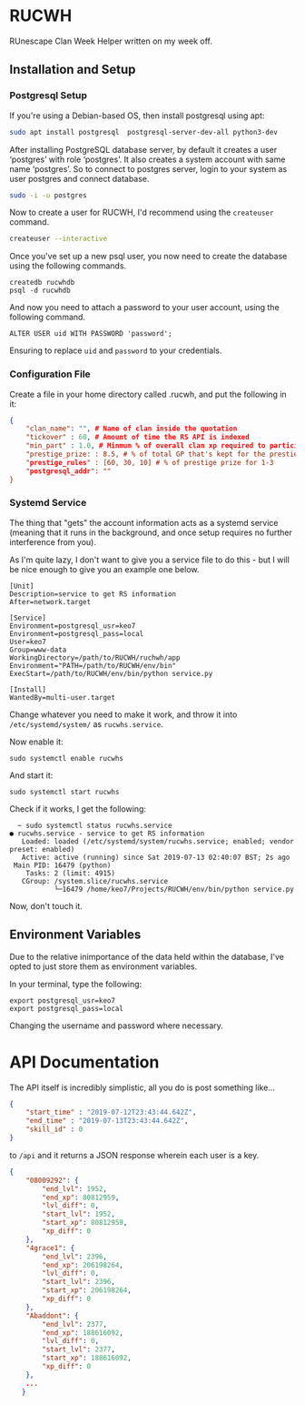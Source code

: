 # RUCWH
RUnescape Clan Week Helper written on my week off.


## Installation and Setup

### Postgresql Setup

If you're using a Debian-based OS, then install postgresql using apt:

```bash
sudo apt install postgresql  postgresql-server-dev-all python3-dev
```

After installing PostgreSQL database server, by default it creates a user ‘postgres’ with role ‘postgres’. It also creates a system account with same name ‘postgres’. So to connect to postgres server, login to your system as user postgres and connect database.

```bash
sudo -i -u postgres
```

Now to create a user for RUCWH, I'd recommend using the ```createuser``` command.

```bash
createuser --interactive
```

Once you've set up a new psql user, you now need to create the database using the following commands.

```postgresql
createdb rucwhdb
psql -d rucwhdb
```

And now you need to attach a password to your user account, using the following command.

```postgresql
ALTER USER uid WITH PASSWORD 'password';
```

Ensuring to replace ```uid``` and ```password``` to your credentials.


### Configuration File

Create a file in your home directory called .rucwh, and put the following in it:

```json
{
    "clan_name": "", # Name of clan inside the quotation
    "tickover" : 60, # Amount of time the RS API is indexed
    "min_part" : 1.0, # Minmum % of overall clan xp required to participate
    "prestige_prize: : 8.5, # % of total GP that's kept for the prestiege prize
    "prestige_rules" : [60, 30, 10] # % of prestige prize for 1-3 
    "postgresql_addr": ""
}
```

### Systemd Service

The thing that "gets" the account information acts as a systemd service (meaning that it runs in the background, and once setup requires no further interference from you).

As I'm quite lazy, I don't want to give you a service file to do this - but I will be nice enough to give you an example one below.

```
[Unit]
Description=service to get RS information
After=network.target

[Service]
Environment=postgresql_usr=keo7
Environment=postgresql_pass=local
User=keo7
Group=www-data
WorkingDirectory=/path/to/RUCWH/ruchwh/app
Environment="PATH=/path/to/RUCWH/env/bin"
ExecStart=/path/to/RUCWH/env/bin/python service.py

[Install]
WantedBy=multi-user.target

```

Change whatever you need to make it work, and throw it into ```/etc/systemd/system/``` as ```rucwhs.service```.

Now enable it:

```
sudo systemctl enable rucwhs
```

And start it:

```
sudo systemctl start rucwhs
```

Check if it works, I get the following:

```
  ~ sudo systemctl status rucwhs.service
● rucwhs.service - service to get RS information
   Loaded: loaded (/etc/systemd/system/rucwhs.service; enabled; vendor preset: enabled)
   Active: active (running) since Sat 2019-07-13 02:40:07 BST; 2s ago
 Main PID: 16479 (python)
    Tasks: 2 (limit: 4915)
   CGroup: /system.slice/rucwhs.service
           └─16479 /home/keo7/Projects/RUCWH/env/bin/python service.py

```

Now, don't touch it.

## Environment Variables

Due to the relative inimportance of the data held within the database, I've opted to just store them as environment variables.

In your terminal, type the following:

```
export postgresql_usr=keo7
export postgresql_pass=local
```

Changing the username and password where necessary.

# API Documentation

The API itself is incredibly simplistic, all you do is post something like...
```json
{
	"start_time" : "2019-07-12T23:43:44.642Z",
	"end_time" : "2019-07-13T23:43:44.642Z",
	"skill_id" : 0
}
```

to ```/api``` and it returns a JSON response wherein each user is a key.

```json
{
    "08009292": {
        "end_lvl": 1952,
        "end_xp": 80812959,
        "lvl_diff": 0,
        "start_lvl": 1952,
        "start_xp": 80812959,
        "xp_diff": 0
    },
    "4grace1": {
        "end_lvl": 2396,
        "end_xp": 206198264,
        "lvl_diff": 0,
        "start_lvl": 2396,
        "start_xp": 206198264,
        "xp_diff": 0
    },
    "Abaddont": {
        "end_lvl": 2377,
        "end_xp": 188616092,
        "lvl_diff": 0,
        "start_lvl": 2377,
        "start_xp": 188616092,
        "xp_diff": 0
    },
    ...
   }
```

